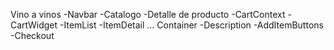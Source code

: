 Vino a vinos
-Navbar
-Catalogo
-Detalle de producto
-CartContext
-CartWidget
-ItemList
-ItemDetail ... Container
-Description
-AddItemButtons
-Checkout